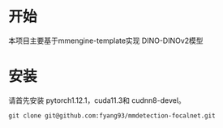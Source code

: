 # 开始
本项目主要基于mmengine-template实现 DINO-DINOv2模型

# 安装
请首先安装 pytorch1.12.1，cuda11.3和 cudnn8-devel。
```
git clone git@github.com:fyang93/mmdetection-focalnet.git
```

